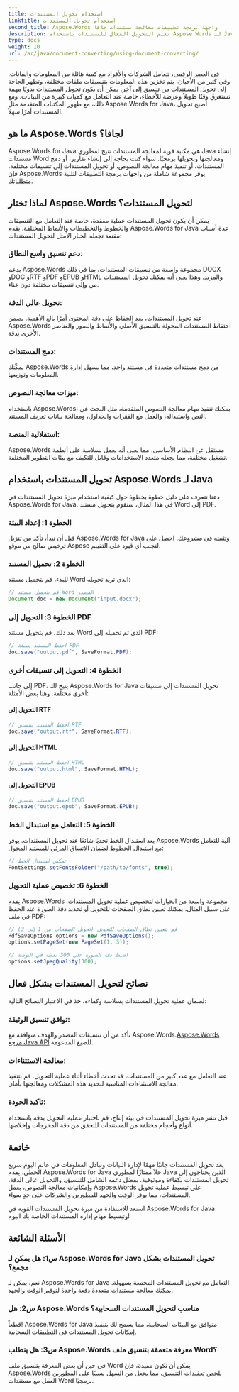 ```yaml
---
title: استخدام تحويل المستندات
linktitle: استخدام تحويل المستندات
second_title: Aspose.Words واجهة برمجة تطبيقات معالجة مستندات جافا
description: تعلم التحويل الفعال للمستندات باستخدام Aspose.Words لـ Java. تحويل ودمج ومعالجة الملفات لا تشوبه شائبة. قم بتبسيط سير عملك في مكتبة واحدة قوية.
type: docs
weight: 10
url: /ar/java/document-converting/using-document-converting/
---
```


في العصر الرقمي، تتعامل الشركات والأفراد مع كمية هائلة من المعلومات والبيانات. وفي كثير من الأحيان، يتم تخزين هذه المعلومات بتنسيقات ملفات مختلفة، وتظهر الحاجة إلى تحويل المستندات من تنسيق إلى آخر. يمكن أن يكون تحويل المستندات يدويًا مهمة تستغرق وقتًا طويلاً وعرضة للأخطاء، خاصة عند التعامل مع كميات كبيرة من البيانات. ومع ذلك، مع ظهور المكتبات المتقدمة مثل Aspose.Words for Java، أصبح تحويل المستندات أمرًا سهلاً.

## ما هو Aspose.Words لجافا؟

Aspose.Words for Java هي مكتبة قوية لمعالجة المستندات تتيح لمطوري Java إنشاء مستندات Word ومعالجتها وتحويلها برمجيًا. سواء كنت بحاجة إلى إنشاء تقارير، أو دمج المستندات، أو تنفيذ مهام معالجة النصوص، أو تحويل المستندات إلى تنسيقات مختلفة، فإن Aspose.Words يوفر مجموعة شاملة من واجهات برمجة التطبيقات لتلبية متطلباتك.

## لماذا تختار Aspose.Words لتحويل المستندات؟

يمكن أن يكون تحويل المستندات عملية معقدة، خاصة عند التعامل مع التنسيقات والخطوط والتخطيطات والأنماط المختلفة. يقدم Aspose.Words for Java عدة أسباب مقنعة تجعله الخيار الأمثل لتحويل المستندات:

### دعم تنسيق واسع النطاق: 
يدعم Aspose.Words مجموعة واسعة من تنسيقات المستندات، بما في ذلك DOCX وDOC وRTF وPDF وEPUB وHTML والمزيد. وهذا يعني أنه يمكنك تحويل المستندات من وإلى تنسيقات مختلفة دون عناء.

### تحويل عالي الدقة: 
عند تحويل المستندات، يعد الحفاظ على دقة المحتوى أمرًا بالغ الأهمية. يضمن Aspose.Words احتفاظ المستندات المحولة بالتنسيق الأصلي والأنماط والصور والعناصر الأخرى بدقة.

### دمج المستندات: 
يمكّنك Aspose.Words من دمج مستندات متعددة في مستند واحد، مما يسهل إدارة المعلومات وتوزيعها.

### ميزات معالجة النصوص: 
باستخدام Aspose.Words، يمكنك تنفيذ مهام معالجة النصوص المتقدمة، مثل البحث عن النص واستبداله، والعمل مع الفقرات والجداول، ومعالجة بيانات تعريف المستند.

### استقلالية المنصة: 
Aspose.Words مستقل عن النظام الأساسي، مما يعني أنه يعمل بسلاسة على أنظمة تشغيل مختلفة، مما يجعله متعدد الاستخدامات وقابل للتكيف مع بيئات التطوير المختلفة.

## تحويل المستندات باستخدام Aspose.Words لـ Java

دعنا نتعرف على دليل خطوة بخطوة حول كيفية استخدام ميزة تحويل المستندات في Aspose.Words for Java. في هذا المثال، سنقوم بتحويل مستند Word إلى PDF.

### الخطوة 1: إعداد البيئة

قبل أن نبدأ، تأكد من تنزيل Aspose.Words for Java وتثبيته في مشروعك. احصل على ترخيص صالح من موقع Aspose لتجنب أي قيود على التقييم.

### الخطوة 2: تحميل المستند

للبدء، قم بتحميل مستند Word الذي تريد تحويله:

```java
// قم بتحميل مستند Word المصدر
Document doc = new Document("input.docx");
```

### الخطوة 3: التحويل إلى PDF

بعد ذلك، قم بتحويل مستند Word الذي تم تحميله إلى PDF:

```java
// احفظ المستند بصيغة PDF
doc.save("output.pdf", SaveFormat.PDF);
```

### الخطوة 4: التحويل إلى تنسيقات أخرى

إلى جانب PDF، يتيح لك Aspose.Words for Java تحويل المستندات إلى تنسيقات أخرى مختلفة. وهنا بعض الأمثلة:

#### التحويل إلى RTF

```java
// احفظ المستند بتنسيق RTF
doc.save("output.rtf", SaveFormat.RTF);
```

#### التحويل إلى HTML

```java
// احفظ المستند بتنسيق HTML
doc.save("output.html", SaveFormat.HTML);
```

#### التحويل إلى EPUB

```java
// احفظ المستند بتنسيق EPUB
doc.save("output.epub", SaveFormat.EPUB);
```

### الخطوة 5: التعامل مع استبدال الخط

يعد استبدال الخط تحديًا شائعًا عند تحويل المستندات. يوفر Aspose.Words آلية للتعامل مع استبدال الخطوط لضمان الاتساق المرئي للمستند المحول:

```java
// تمكين استبدال الخط
FontSettings.setFontsFolder("/path/to/fonts", true);
```

### الخطوة 6: تخصيص عملية التحويل

يقدم Aspose.Words مجموعة واسعة من الخيارات لتخصيص عملية تحويل المستندات. على سبيل المثال، يمكنك تعيين نطاق الصفحات للتحويل أو تحديد دقة الصورة عند الحفظ في ملف PDF:

```java
// قم بتعيين نطاق الصفحات للتحويل (تحويل الصفحات من 1 إلى 3)
PdfSaveOptions options = new PdfSaveOptions();
options.setPageSet(new PageSet(1, 3));

// اضبط دقة الصورة على 300 نقطة في البوصة
options.setJpegQuality(300);
```

## نصائح لتحويل المستندات بشكل فعال

لضمان عملية تحويل المستندات بسلاسة وكفاءة، خذ في الاعتبار النصائح التالية:

### توافق تنسيق الوثيقة: 
 تأكد من أن تنسيقات المصدر والهدف متوافقة مع Aspose.Words.[Aspose.Words مرجع Java API](https://reference.aspose.com/words/java/) للصيغ المدعومة.

### معالجة الاستثناءات: 
عند التعامل مع عدد كبير من المستندات، قد تحدث أخطاء أثناء عملية التحويل. قم بتنفيذ معالجة الاستثناءات المناسبة لتحديد هذه المشكلات ومعالجتها بأمان.

### تاكيد الجودة: 
قبل نشر ميزة تحويل المستندات في بيئة إنتاج، قم باختبار عملية التحويل بدقة باستخدام أنواع وأحجام مختلفة من المستندات للتحقق من دقة المخرجات وإخلاصها.

## خاتمة

يعد تحويل المستندات جانبًا مهمًا لإدارة البيانات وتبادل المعلومات في عالم اليوم سريع الخطى. يقدم Aspose.Words for Java حلاً ممتازًا لمطوري Java الذين يحتاجون إلى تحويل المستندات بكفاءة وموثوقية. بفضل دعمه الشامل للتنسيق، والتحويل عالي الدقة، وإمكانيات معالجة النصوص، يعمل Aspose.Words على تبسيط عملية تحويل المستندات، مما يوفر الوقت والجهد للمطورين والشركات على حدٍ سواء.

استعد للاستفادة من ميزة تحويل المستندات القوية في Aspose.Words for Java وتبسيط مهام إدارة المستندات الخاصة بك اليوم!

## الأسئلة الشائعة

### س1: هل يمكن لـ Aspose.Words for Java تحويل المستندات بشكل مجمع؟

نعم، يمكن لـ Aspose.Words for Java التعامل مع تحويل المستندات المجمعة بسهولة. يمكنك معالجة مستندات متعددة دفعة واحدة لتوفير الوقت والجهد.

### س2: هل Aspose.Words مناسب لتحويل المستندات السحابية؟

قطعاً! Aspose.Words for Java متوافق مع البيئات السحابية، مما يسمح لك بتنفيذ إمكانات تحويل المستندات في التطبيقات السحابية.

### س3: هل يتطلب Aspose.Words معرفة متعمقة بتنسيق ملف Word؟

في حين أن بعض المعرفة بتنسيق ملف Word يمكن أن تكون مفيدة، فإن Aspose.Words يلخص تعقيدات التنسيق، مما يجعل من السهل نسبيًا على المطورين العمل مع مستندات Word برمجيًا.